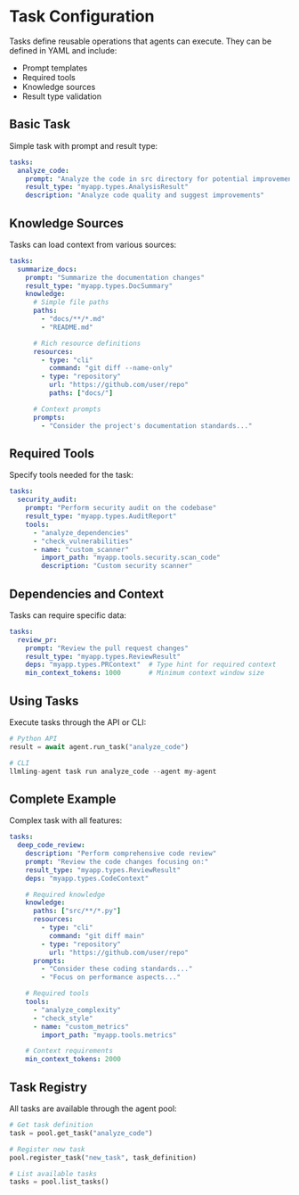 # Task Configuration

Tasks define reusable operations that agents can execute. They can be defined in YAML and include:
- Prompt templates
- Required tools
- Knowledge sources
- Result type validation

## Basic Task
Simple task with prompt and result type:

```yaml
tasks:
  analyze_code:
    prompt: "Analyze the code in src directory for potential improvements"
    result_type: "myapp.types.AnalysisResult"
    description: "Analyze code quality and suggest improvements"
```

## Knowledge Sources
Tasks can load context from various sources:

```yaml
tasks:
  summarize_docs:
    prompt: "Summarize the documentation changes"
    result_type: "myapp.types.DocSummary"
    knowledge:
      # Simple file paths
      paths:
        - "docs/**/*.md"
        - "README.md"

      # Rich resource definitions
      resources:
        - type: "cli"
          command: "git diff --name-only"
        - type: "repository"
          url: "https://github.com/user/repo"
          paths: ["docs/"]

      # Context prompts
      prompts:
        - "Consider the project's documentation standards..."
```

## Required Tools
Specify tools needed for the task:

```yaml
tasks:
  security_audit:
    prompt: "Perform security audit on the codebase"
    result_type: "myapp.types.AuditReport"
    tools:
      - "analyze_dependencies"
      - "check_vulnerabilities"
      - name: "custom_scanner"
        import_path: "myapp.tools.security.scan_code"
        description: "Custom security scanner"
```

## Dependencies and Context
Tasks can require specific data:

```yaml
tasks:
  review_pr:
    prompt: "Review the pull request changes"
    result_type: "myapp.types.ReviewResult"
    deps: "myapp.types.PRContext"  # Type hint for required context
    min_context_tokens: 1000       # Minimum context window size
```

## Using Tasks
Execute tasks through the API or CLI:

```python
# Python API
result = await agent.run_task("analyze_code")

# CLI
llmling-agent task run analyze_code --agent my-agent
```

## Complete Example
Complex task with all features:

```yaml
tasks:
  deep_code_review:
    description: "Perform comprehensive code review"
    prompt: "Review the code changes focusing on:"
    result_type: "myapp.types.ReviewResult"
    deps: "myapp.types.CodeContext"

    # Required knowledge
    knowledge:
      paths: ["src/**/*.py"]
      resources:
        - type: "cli"
          command: "git diff main"
        - type: "repository"
          url: "https://github.com/user/repo"
      prompts:
        - "Consider these coding standards..."
        - "Focus on performance aspects..."

    # Required tools
    tools:
      - "analyze_complexity"
      - "check_style"
      - name: "custom_metrics"
        import_path: "myapp.tools.metrics"

    # Context requirements
    min_context_tokens: 2000
```

## Task Registry
All tasks are available through the agent pool:

```python
# Get task definition
task = pool.get_task("analyze_code")

# Register new task
pool.register_task("new_task", task_definition)

# List available tasks
tasks = pool.list_tasks()
```
```
